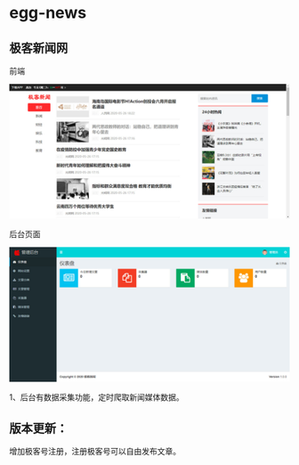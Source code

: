 # egg-news

## 极客新闻网

前端

![前端页面](app/public/images/qianduan.jpg)

后台页面

![前端页面](app/public/images/houduan.jpg)

1、后台有数据采集功能，定时爬取新闻媒体数据。

## 版本更新：

增加极客号注册，注册极客号可以自由发布文章。